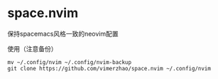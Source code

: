 # space.nvim
保持spacemacs风格一致的neovim配置

使用（注意备份）
```
mv ~/.config/nvim ~/.config/nvim-backup
git clone https://github.com/vimerzhao/space.nvim ~/.config/nvim
```
